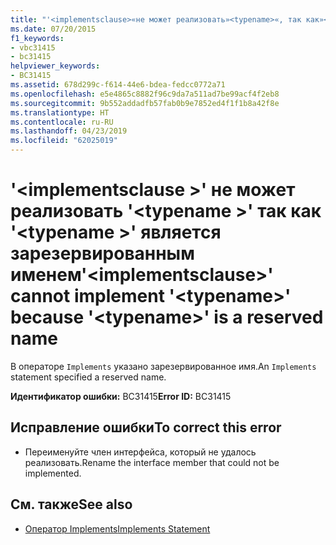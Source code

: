 ```yaml
---
title: "'<implementsclause>«не может реализовать»<typename>«, так как»<typename>' является зарезервированным именем"
ms.date: 07/20/2015
f1_keywords:
- vbc31415
- bc31415
helpviewer_keywords:
- BC31415
ms.assetid: 678d299c-f614-44e6-bdea-fedcc0772a71
ms.openlocfilehash: e5e4865c8882f96c9da7a511ad7be99acf4f2eb8
ms.sourcegitcommit: 9b552addadfb57fab0b9e7852ed4f1f1b8a42f8e
ms.translationtype: HT
ms.contentlocale: ru-RU
ms.lasthandoff: 04/23/2019
ms.locfileid: "62025019"
---
```

# <a name="implementsclause-cannot-implement-typename-because-typename-is-a-reserved-name"></a><span data-ttu-id="cb96f-102">'\<implementsclause >' не может реализовать '\<typename >' так как '\<typename >' является зарезервированным именем</span><span class="sxs-lookup"><span data-stu-id="cb96f-102">'\<implementsclause>' cannot implement '\<typename>' because '\<typename>' is a reserved name</span></span>
<span data-ttu-id="cb96f-103">В операторе `Implements` указано зарезервированное имя.</span><span class="sxs-lookup"><span data-stu-id="cb96f-103">An `Implements` statement specified a reserved name.</span></span>  
  
 <span data-ttu-id="cb96f-104">**Идентификатор ошибки:** BC31415</span><span class="sxs-lookup"><span data-stu-id="cb96f-104">**Error ID:** BC31415</span></span>  
  
## <a name="to-correct-this-error"></a><span data-ttu-id="cb96f-105">Исправление ошибки</span><span class="sxs-lookup"><span data-stu-id="cb96f-105">To correct this error</span></span>  
  
- <span data-ttu-id="cb96f-106">Переименуйте член интерфейса, который не удалось реализовать.</span><span class="sxs-lookup"><span data-stu-id="cb96f-106">Rename the interface member that could not be implemented.</span></span>  
  
## <a name="see-also"></a><span data-ttu-id="cb96f-107">См. также</span><span class="sxs-lookup"><span data-stu-id="cb96f-107">See also</span></span>

- [<span data-ttu-id="cb96f-108">Оператор Implements</span><span class="sxs-lookup"><span data-stu-id="cb96f-108">Implements Statement</span></span>](../../visual-basic/language-reference/statements/implements-statement.md)
